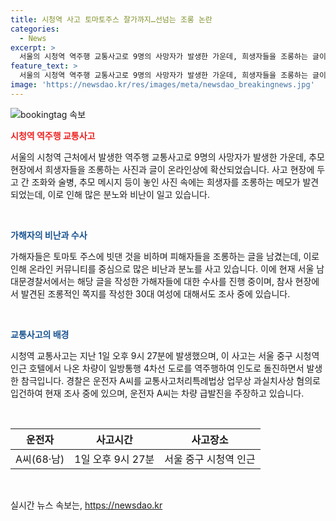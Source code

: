 ```yaml
---
title: 시청역 사고 토마토주스 잘가까지…선넘는 조롱 논란
categories:
  - News
excerpt: >
  서울의 시청역 역주행 교통사고로 9명의 사망자가 발생한 가운데, 희생자들을 조롱하는 글이 온라인상에 등장했습니다. 추모 현장에 피해자들을 조롱하는 메모가 발견되었는데, 한 20대 남성은 피해자들을 토마토 주스에 빗대는 등, 다른 30대 여성도 피해자를 조롱하는 듯한 글을 남겼습니다. 해당 글 작성자들은 경찰에 수사를 받고 있는 상황입니다. 사고로 인한 참사의 세부 내용과 운전자의 주장 등도 함께 주목받고 있습니다.
feature_text: >
  서울의 시청역 역주행 교통사고로 9명의 사망자가 발생한 가운데, 희생자들을 조롱하는 글이 온라인상에 등장했습니다. 추모 현장에 피해자들을 조롱하는 메모가 발견되었는데, 한 20대 남성은 피해자들을 토마토 주스에 빗대는 등, 다른 30대 여성도 피해자를 조롱하는 듯한 글을 남겼습니다. 해당 글 작성자들은 경찰에 수사를 받고 있는 상황입니다. 사고로 인한 참사의 세부 내용과 운전자의 주장 등도 함께 주목받고 있습니다.
image: 'https://newsdao.kr/res/images/meta/newsdao_breakingnews.jpg'
---
```


<p><img src="https://newsdao.kr/res/images/meta/newsdao_breakingnews.jpg" alt="bookingtag 속보" /></p>

<p><b><span style="color: #ee2323;">시청역 역주행 교통사고</span></b></p>

<p>서울의 시청역 근처에서 발생한 역주행 교통사고로 9명의 사망자가 발생한 가운데, 추모 현장에서 희생자들을 조롱하는 사진과 글이 온라인상에 확산되었습니다. 사고 현장에 두고 간 조화와 술병, 추모 메시지 등이 놓인 사진 속에는 희생자를 조롱하는 메모가 발견되었는데, 이로 인해 많은 분노와 비난이 일고 있습니다.</p>

<p data-ke-size="size16">&nbsp;</p>

<p><b><span style="color: #1a5490;">가해자의 비난과 수사</span></b></p>

<p>가해자들은 토마토 주스에 빗댄 것을 비하며 피해자들을 조롱하는 글을 남겼는데, 이로 인해 온라인 커뮤니티를 중심으로 많은 비난과 분노를 사고 있습니다. 이에 현재 서울 남대문경찰서에서는 해당 글을 작성한 가해자들에 대한 수사를 진행 중이며, 참사 현장에서 발견된 조롱적인 쪽지를 작성한 30대 여성에 대해서도 조사 중에 있습니다.</p>

<p data-ke-size="size16">&nbsp;</p>

<p><b><span style="color: #1a5490;">교통사고의 배경</span></b></p>

<p>시청역 교통사고는 지난 1일 오후 9시 27분에 발생했으며, 이 사고는 서울 중구 시청역 인근 호텔에서 나온 차량이 일방통행 4차선 도로를 역주행하여 인도로 돌진하면서 발생한 참극입니다. 경찰은 운전자 A씨를 교통사고처리특례법상 업무상 과실치사상 혐의로 입건하여 현재 조사 중에 있으며, 운전자 A씨는 차량 급발진을 주장하고 있습니다.</p>

<p data-ke-size="size16">&nbsp;</p>

<table>
    <thead>
        <tr>
            <th style="text-align: center;">운전자</th>
            <th style="text-align: center;">사고시간</th>
            <th style="text-align: center;">사고장소</th>
        </tr>
    </thead>
    <tbody>
        <tr>
            <td style="text-align: center;">A씨(68·남)</td>
            <td style="text-align: center;">1일 오후 9시 27분</td>
            <td style="text-align: center;">서울 중구 시청역 인근</td>
        </tr>
    </tbody>
</table>

<p data-ke-size="size16">&nbsp;</p>
실시간 뉴스 속보는, <a href="https://newsdao.kr" rel="dofollow">https://newsdao.kr</a>


